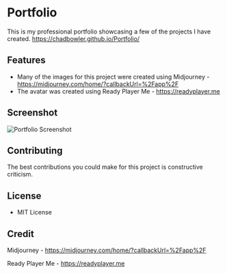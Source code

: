 # Portfolio

This is my professional portfolio showcasing a few of the projects I have created.
https://chadbowler.github.io/Portfolio/

## Features

* Many of the images for this project were created using Midjourney - https://midjourney.com/home/?callbackUrl=%2Fapp%2F
* The avatar was created using Ready Player Me - https://readyplayer.me

## Screenshot

![Portfolio Screenshot](https://user-images.githubusercontent.com/127648744/234775873-b1c98066-19ae-4570-b074-99b6f72753d9.png)

## Contributing

The best contributions you could make for this project is constructive criticism.

## License

* MIT License

## Credit

Midjourney - https://midjourney.com/home/?callbackUrl=%2Fapp%2F

Ready Player Me - https://readyplayer.me

